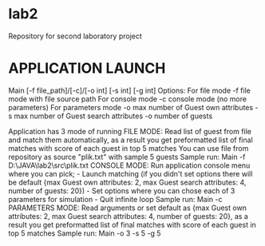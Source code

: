 # lab2
Repository for second laboratory project
# APPLICATION LAUNCH

Main [-f file_path]/[-c]/[-o int] [-s int] [-g int]
Options:
  For file mode
  -f file mode with file source path
  For console mode
  -c console mode (no more parameters)
  For parameters mode
  -o max number of Guest own attributes
  -s max number of Guest search attributes
  -o number of guests

Application has 3 mode of running
FILE MODE:
  Read list of guest from file and match them automatically, as a result you get preformatted list of final matches with score of each guest in top 5 matches
  You can use file from repository as source "plik.txt" with sample 5 guests
  Sample run: Main -f D:\JAVA\lab2\src\plik.txt
CONSOLE MODE:
  Run application console menu where you can pick;
    - Launch matching (if you didn't set options there will be default {max Guest own attributes: 2, max Guest search attributes: 4, number of guests: 20})
    - Set options where you can chose each of 3 parameters for simulation
    - Quit infinite loop 
  Sample run: Main -c
PARAMETERS MODE:
  Read arguments or set default as {max Guest own attributes: 2, max Guest search attributes: 4, number of guests: 20}, as a result you get preformatted list of final matches with score of each guest in top 5 matches 
  Sample run: Main -o 3 -s 5 -g 5
